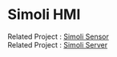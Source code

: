 # Simoli HMI

Related Project : [Simoli Sensor](https://github.com/ijash/simoli_sensor)  
Related Project : [Simoli Server](https://github.com/ijash/simoli_server)  
